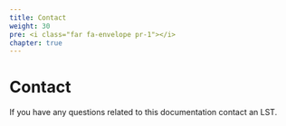 ```yaml
---
title: Contact
weight: 30
pre: <i class="far fa-envelope pr-1"></i>
chapter: true
---
```


# Contact

If you have any questions related to this documentation contact an LST.

